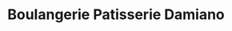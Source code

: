---
title: "Boulangerie Patisserie Damiano"
url: /nice/boulangerie-patisserie-damiano/
shop: Bäckerei
---